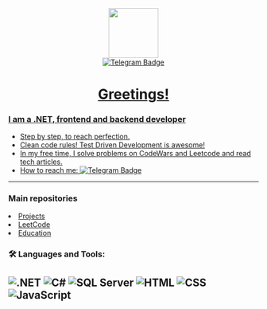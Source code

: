 
<div id="header" align="center">
  
  <img src="https://media.giphy.com/media/M9gbBd9nbDrOTu1Mqx/giphy.gif" width="100"/>
 
</div>

<div id="badges" align="center">
  <a href="https://t.me/mr_ukuleo">
    <img src="https://img.shields.io/badge/Telegram-blue?style=for-the-badge&logo=telegram&logoColor=white" alt="Telegram Badge"/>
</div>

<!--<div id="counter" align="center">
  <img src="https://komarev.com/ghpvc/?username=fedeyak&style=flat-square&color=red" alt=""/>
</div> -->

<h1 id="header" align="center">
  Greetings!
</h1>

<h3 id="header">
 I am a .NET, frontend and backend developer
</h3>

- Step by step, to reach perfection.
- Clean code rules! Test Driven Development is awesome!
- In my free time, I solve problems on CodeWars and Leetcode and read tech articles.
- How to reach me: [![Telegram Badge](https://img.shields.io/badge/-Mr._Ukuleo-blue?style=flat&logo=Telegram&logoColor=white)](https://t.me/mr_ukuleo)
---
<h3 class="heading-element" dir="auto">Main repositories</h3>
<li><a href="https://github.com/fedeyak/projects">Projects</a></li>
<li><a href="https://github.com/fedeyak/leet_code">LeetCode</a></li>
<li><a href="https://github.com/fedeyak/education">Education</a></li>




### :hammer_and_wrench: Languages and Tools:
![.NET](https://img.shields.io/badge/java-black.svg?style=for-the-badge&logo=openjdk&logoColor=white)
![C#](https://img.shields.io/badge/spring-%236DB33F.svg?style=for-the-badge&logo=spring&logoColor=white)
![SQL Server](https://img.shields.io/badge/mysql-4479A1.svg?style=for-the-badge&logo=mysql&logoColor=white)
![HTML](https://img.shields.io/badge/Hibernate-59666C?style=for-the-badge&logo=Hibernate&logoColor=white)
![CSS](https://img.shields.io/badge/redis-grey.svg?style=for-the-badge&logo=redis&logoColor=white)
![JavaScript](https://img.shields.io/badge/git-%23F05033.svg?style=for-the-badge&logo=git&logoColor=white)
---



